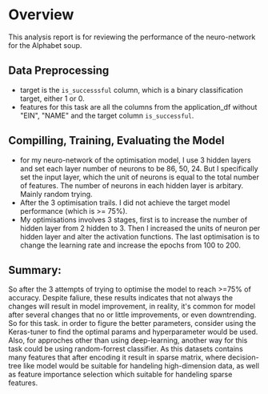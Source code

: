# Overview

This analysis report is for reviewing the performance of the neuro-network for the Alphabet soup.

## Data Preprocessing

* target is the `is_successsful` column, which is a binary classification target, either 1 or 0.
* features for this task are all the columns from the application_df without "EIN", "NAME" and the target column `is_successful`.

## Compilling, Training, Evaluating the Model

* for my neuro-network of the optimisation model, I use 3 hidden layers and set each layer number of neurons to be
86, 50, 24. But I specifically set the input layer, which the unit of neurons is equal to the total number of features. The number of neurons in each hidden layer is arbitary. Mainly random trying.
* After the 3 optimisation trails. I did not achieve the target model performance (which is >= 75%).
* My optimisations involves 3 stages, first is to increase the number of hidden layer from 2 hidden to 3. Then I increased the units of neuron per hidden layer and alter the activation functions. The last optimisation is to change the learning rate and increase the epochs from 100 to 200.

## Summary:

So after the 3 attempts of trying to optimise the model to reach >=75% of accuracy. Despite faliure, these results indicates that not always the changes will result in model improvement, in reality, it's common for model after several changes that no or little improvements, or even downtrending.
So for this task. in order to figure the better parameters, consider using the Keras-tuner to find the optimal params and hyperparameter would be used.
Also, for approches other than using deep-learning, another way for this task could be using random-forrest classifier. As this datasets contains many features that after encoding it result in sparse matrix, where decision-tree like model would be suitable for handeling high-dimension data, as well as feature importance selection which suitable for handeling sparse features.
